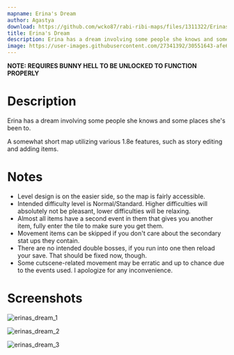 ```yaml
---
mapname: Erina's Dream
author: Agastya
download: https://github.com/wcko87/rabi-ribi-maps/files/1311322/Erinas_Dream.zip
title: Erina's Dream
description: Erina has a dream involving some people she knows and some places she's been to. A somewhat short map utilizing various 1.8e features, such as story editing and adding items.
image: https://user-images.githubusercontent.com/27341392/30551643-afe6f444-9ccd-11e7-8017-9c9a279cdf1b.jpg
---
```


**NOTE: REQUIRES BUNNY HELL TO BE UNLOCKED TO FUNCTION PROPERLY**

# Description
Erina has a dream involving some people she knows and some places she's been to.

A somewhat short map utilizing various 1.8e features, such as story editing and adding items.

# Notes
* Level design is on the easier side, so the map is fairly accessible.
* Intended difficulty level is Normal/Standard. Higher difficulties will absolutely not be pleasant, lower difficulties will be relaxing.
* Almost all items have a second event in them that gives you another item, fully enter the tile to make sure you get them.
* Movement items can be skipped if you don't care about the secondary stat ups they contain.
* There are no intended double bosses, if you run into one then reload your save. That should be fixed now, though.
* Some cutscene-related movement may be erratic and up to chance due to the events used. I apologize for any inconvenience.


# Screenshots
![erinas_dream_1](https://user-images.githubusercontent.com/27341392/30551643-afe6f444-9ccd-11e7-8017-9c9a279cdf1b.jpg)

![erinas_dream_2](https://user-images.githubusercontent.com/27341392/30551642-afe05e40-9ccd-11e7-9da6-012cf4379165.jpg)

![erinas_dream_3](https://user-images.githubusercontent.com/27341392/30551641-afac6ef0-9ccd-11e7-8936-080b899ac485.jpg)
